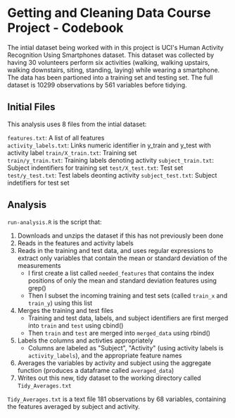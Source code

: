 # Getting and Cleaning Data Course Project - Codebook

The intial dataset being worked with in this project is UCI's Human Activity Recognition Using Smartphones dataset. This dataset was collected by having 30 volunteers perform six activities (walking, walking upstairs, walking downstairs, siting, standing, laying) while wearing a smartphone. The data has been partioned into a training set and testing set. The full dataset is 10299 observations by 561 variables before tidying.

## Initial Files
This analysis uses 8 files from the intial dataset:

`features.txt`: A list of all features  
`activity_labels.txt`: Links numeric identifier in y_train and y_test with activity label
`train/X_train.txt`: Training set  
`train/y_train.txt`: Training labels denoting activity
`subject_train.txt`: Subject indentifiers for training set 
`test/X_test.txt`: Test set  
`test/y_test.txt`: Test labels deonting activity 
`subject_test.txt`: Subject indetifiers for test set

## Analysis
`run-analysis.R` is the script that:
1. Downloads and unzips the dataset if this has not previously been done
2. Reads in the features and activity labels
3. Reads in the training and test data, and uses regular expressions to extract only variables that contain the mean or standard deviation of the measurements
    * I first create a list called `needed_features` that contains the index positions of only the mean and standard deviation features using grep()
    * Then I subset the incoming training and test sets (called `train_x` and `train_y`) using this list
4. Merges the training and test files
    * Training and test data, labels, and subject identifiers are first merged into `train` and `test` using cbind()
    * Then `train` and `test` are merged into `merged_data` using rbind()
5. Labels the columns and activties appropriately
    * Columns are labeled as "Subject", "Activity" (using activity labels is `activity_labels`), and the appropriate feature names
6. Averages the variables by activity and subject using the aggregate function (produces a dataframe called `averaged_data`)
7. Writes out this new, tidy dataset to the working directory called `Tidy_Averages.txt` 

`Tidy_Averages.txt` is a text file 181 observations by 68 variables, containing the features averaged by subject and activity.



